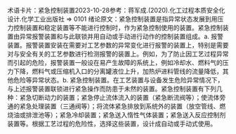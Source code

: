

术语卡片：紧急控制装置2023-10-28参考：蒋军成.(2020).化工过程本质安全化设计.化学工业出版社 => 0101 绪论原文：紧急控制装置是指异常状态发展到用压力控制装置和稳定装置等不能进行控制时，作为紧急控制使用的装置。紧急控制装置由异常报警装置和与此联锁并用自动或手动进行动作的控制装置组成。a. 报警装置。报警装置安装在需要对工艺参数的异常变化进行报警的装置上，特别是需要对与安全有关的工艺参数进行检测报警的装置上。例如，为了防止因工艺过程异常而引起的危险，报警装置一般设在易产生故障的系统上，例如冷却水、燃料气的压力下降，燃料气或压缩机入口的分离罐液位上升，加热炉进料管线的流量降低，其他危险等异常状态。b. 紧急控制装置。在工艺装置与设备发生危险异常情况下，与上述报警装置联锁进行紧急操作而防患于未然的装置。紧急控制装置有下列几种：紧急切断动力的装置；紧急停止流体流入的装置（紧急断流阀等）；使流体旁通的紧急处理装置（三通阀等）；将流体紧急排放到系统外的装置（放空管线、燃烧油或排泄池等）；紧急冷却装置；紧急送入惰性气体装置；紧急送入反应控制剂装置等。根据工艺过程的危险性，选择这些装置，设计成自动或手动式使用。